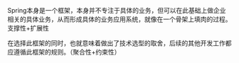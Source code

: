 Spring本身是一个框架，本身并不专注于具体的业务，但可以在此基础上做企业相关的具体业务，从而形成具体的业务应用系统，就像在一个骨架上填肉的过程。支撑性+扩展性

在选择此框架的同时，也就意味着做出了技术选型的取舍，后续的其他开发工作都应遵循此框架的规则。（聚合性+约束性） 
